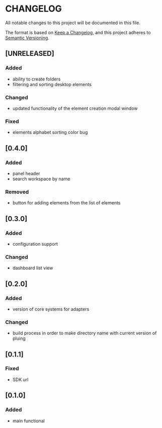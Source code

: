 # CHANGELOG

All notable changes to this project will be documented in this file.

The format is based on [Keep a Changelog](https://keepachangelog.com/en/1.0.0/),
and this project adheres to [Semantic Versioning](https://semver.org/spec/v2.0.0.html).

## [UNRELEASED]

### Added

- ability to create folders
- filtering and sorting desktop elements

### Changed

- updated functionality of the element creation modal window

### Fixed

- elements alphabet sorting color bug

## [0.4.0]

### Added

- panel header
- search workspace by name

### Removed

- button for adding elements from the list of elements

## [0.3.0]

### Added

- configuration support

### Changed

- dashboard list view

## [0.2.0]

### Added

- version of core systems for adapters

### Changed

- build process in order to make directory name with current version of pluing

## [0.1.1]

### Fixed

- SDK url

## [0.1.0]

### Added

- main functional
